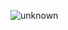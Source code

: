 ![unknown](https://user-images.githubusercontent.com/56962807/136594222-02002d91-b7a4-45d9-96d2-fbda703e9da8.png)

